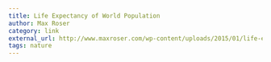 ```yaml
---
title: Life Expectancy of World Population
author: Max Roser
category: link
external_url: http://www.maxroser.com/wp-content/uploads/2015/01/life-expectancy-cumulative-over-200-years.png
tags: nature
---
```

